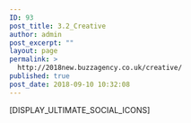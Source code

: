 ```yaml
---
ID: 93
post_title: 3.2_Creative
author: admin
post_excerpt: ""
layout: page
permalink: >
  http://2018new.buzzagency.co.uk/creative/
published: true
post_date: 2018-09-10 10:32:08
---
```

[DISPLAY_ULTIMATE_SOCIAL_ICONS]